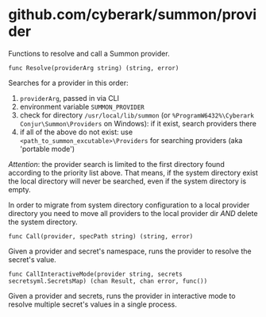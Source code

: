 # github.com/cyberark/summon/provider

Functions to resolve and call a Summon provider.

`func Resolve(providerArg string) (string, error)`

Searches for a provider in this order:

1. `providerArg`, passed in via CLI
2. environment variable `SUMMON_PROVIDER`
3. check for directory `/usr/local/lib/summon`
   (or `%ProgramW6432%\Cyberark Conjur\Summon\Providers` on Windows):
   if it exist, search providers there
4. if all of the above do not exist: use 
   `<path_to_summon_excutable>\Providers` for searching providers (aka 'portable mode')

*Attention*: the provider search is limited to the first directory found
according to the priority list above. That means, if the system directory
exist the local directory will never be searched, even if the system directory
is empty. 

In order to migrate from system directory configuration to a local provider directory you need to move all providers to the local provider dir *AND* delete
the system directory.

`func Call(provider, specPath string) (string, error)`

Given a provider and secret's namespace, runs the provider to resolve
the secret's value.

`func CallInteractiveMode(provider string, secrets secretsyml.SecretsMap) (chan Result, chan error, func())`

Given a provider and secrets, runs the provider in interactive mode to resolve multiple
secret's values in a single process.